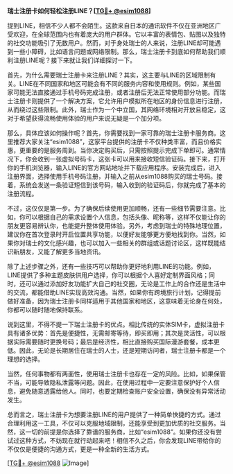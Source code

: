 **瑞士注册卡如何轻松注册LINE？[[TG💪+ @esim1088](https://t.me/s/esim1088)]**

提到LINE，相信不少人都不会陌生。这款来自日本的通讯软件不仅在亚洲地区广受欢迎，在全球范围内也有着庞大的用户群体。它以丰富的表情包、贴图以及独特的社交功能吸引了无数用户。然而，对于身处瑞士的人来说，注册LINE却可能遇到一些小障碍，比如语言问题或网络限制。那么，瑞士注册卡到底如何帮助我们顺利注册LINE呢？接下来就让我们详细探讨一下。

首先，为什么需要瑞士注册卡来注册LINE？其实，这主要与LINE的区域限制有关。LINE在不同国家和地区可能会有不同的服务内容和使用规则。例如，某些国家可能无法直接通过手机号码完成注册，或者注册后无法正常使用部分功能。而瑞士注册卡则提供了一个解决方案，它允许用户模拟所在地区的身份信息进行注册，从而绕过这些限制。此外，瑞士作为一个中立国，其网络环境相对开放且稳定，这对于希望获得流畅使用体验的用户来说无疑是一个加分项。

那么，具体应该如何操作呢？首先，你需要找到一家可靠的瑞士注册卡服务商。这里推荐大家关注“esim1088”，这家平台提供的注册卡不仅种类丰富，而且价格实惠，更重要的是服务周到。当你决定购买后，只需按照提示完成下单即可。通常情况下，你会收到一张虚拟号码卡，这张卡可以用来接收短信验证码。接下来，打开你的手机浏览器，输入LINE的官方网站地址并下载应用程序。安装完成后，进入注册界面，选择使用手机号码注册，并输入之前从esim1088购买的瑞士号码。接着，系统会发送一条验证短信到该号码，输入收到的验证码后，你就完成了基本的注册流程。

不过，这仅仅是第一步。为了确保后续使用更加顺畅，还有一些细节需要注意。比如，你可以根据自己的需求设置个人信息，包括头像、昵称等，这样不仅能让你的朋友更容易辨认你，也能提升整体使用体验。另外，考虑到瑞士的特殊地理位置，建议你在首次登录时开启位置共享功能，以便好友能够更方便地找到你。当然，如果你对瑞士的文化感兴趣，也可以加入一些相关的群组或话题讨论区，这样既能结识新朋友，又能了解更多当地资讯。

除了上述步骤之外，还有一些技巧可以帮助你更好地利用LINE的功能。例如，LINE提供了多种主题皮肤供用户选择，你可以根据个人喜好定制界面风格；同时，还可以通过添加好友功能扩大自己的社交圈，无论是工作上的合作还是生活中的交流，都能借助LINE实现高效沟通。当然，如果你有跨境旅行计划，记得提前做好准备，因为瑞士注册卡同样适用于其他国家和地区，这意味着无论身在何处，你都可以随时随地保持联系。

说到这里，不得不提一下瑞士注册卡的优点。相比传统的实体SIM卡，虚拟注册卡具有诸多优势：首先是便捷性，无需邮寄等待，即买即用；其次是灵活性，可以根据实际需要随时更换号码；最后是经济性，相比直接购买国际漫游套餐，成本更低。因此，无论是长期居住在瑞士的人士，还是短期访问者，瑞士注册卡都是一个理想的选择。

当然，任何事物都有两面性，使用瑞士注册卡也存在一定的风险。比如，如果保管不当，可能导致隐私泄露等问题。因此，在使用过程中一定要注意保护好个人信息，避免随意透露给他人。同时，也要定期检查账户安全设置，确保没有异常活动发生。

总而言之，瑞士注册卡为想要注册LINE的用户提供了一种简单快捷的方式。通过合理利用这一工具，不仅可以克服地域限制，还能享受到更加优质的社交服务。当然，这一切的前提是你选择了靠谱的服务商，比如“esim1088”。如果你还没有尝试过这种方式，不妨现在就行动起来吧！相信不久之后，你会发现LINE带给你的不仅仅是便捷的沟通方式，更是一种全新的生活方式。

[[TG💪+ @esim1088](https://t.me/s/esim1088) ![Image](https://i.postimg.cc/4NQfJmqS/Snipaste-2025-05-13-00-14-12.png)]